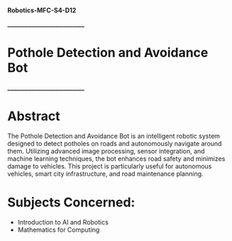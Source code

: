 **Robotics-MFC-S4-D12**

**__________________________**
# Pothole Detection and Avoidance Bot
**__________________________**

# Abstract
The Pothole Detection and Avoidance Bot is an intelligent robotic system designed to detect potholes on roads and autonomously navigate around them. Utilizing advanced image processing, sensor integration, and machine learning techniques, the bot enhances road safety and minimizes damage to vehicles. This project is particularly useful for autonomous vehicles, smart city infrastructure, and road maintenance planning.

# Subjects Concerned:
   - Introduction to AI and Robotics
   - Mathematics for Computing
